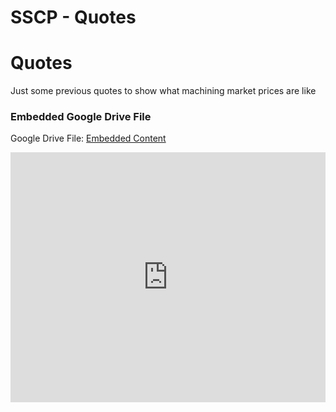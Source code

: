 # SSCP - Quotes

# Quotes

Just some previous quotes to show what machining market prices are like

[](https://drive.google.com/folderview?id=1rtztUPdDSGul9BTxCmk5uORvaWxBzgV0)

### Embedded Google Drive File

Google Drive File: [Embedded Content](https://drive.google.com/embeddedfolderview?id=1rtztUPdDSGul9BTxCmk5uORvaWxBzgV0#list)

<iframe width="100%" height="400" src="https://drive.google.com/embeddedfolderview?id=1rtztUPdDSGul9BTxCmk5uORvaWxBzgV0#list" frameborder="0"></iframe>

